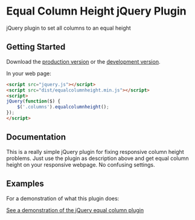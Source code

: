 # Equal Column Height jQuery Plugin

jQuery plugin to set all columns to an equal height

## Getting Started
Download the [production version][min] or the [development version][max].

[min]: https://raw.github.com/mortennajbjerg/jquery.equalcolumnheight/master/dist/equalcolumnheight.min.js
[max]: https://raw.github.com/mortennajbjerg/jquery.equalcolumnheight/master/dist/equalcolumnheight.js

In your web page:

```html
<script src="jquery.js"></script>
<script src="dist/equalcolumnheight.min.js"></script>
<script>
jQuery(function($) {
    $('.columns').equalcolumnheight();
});
</script>
```

## Documentation
This is a really simple jQuery plugin for fixing responsive column height problems. Just use the plugin as description above and get equal column height on your responsive webpage.
No confusing settings.

## Examples
For a demonstration of what this plugin does:

[See a demonstration of the jQuery equal column plugin](https://rawgithub.com/mortennajbjerg/jquery.equalcolumnheight/master/demo/index.html)

